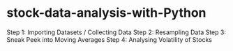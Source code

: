 # stock-data-analysis-with-Python
Step 1: Importing Datasets / Collecting Data
Step 2: Resampling Data
Step 3: Sneak Peek into Moving Averages
Step 4: Analysing Volatility of Stocks
